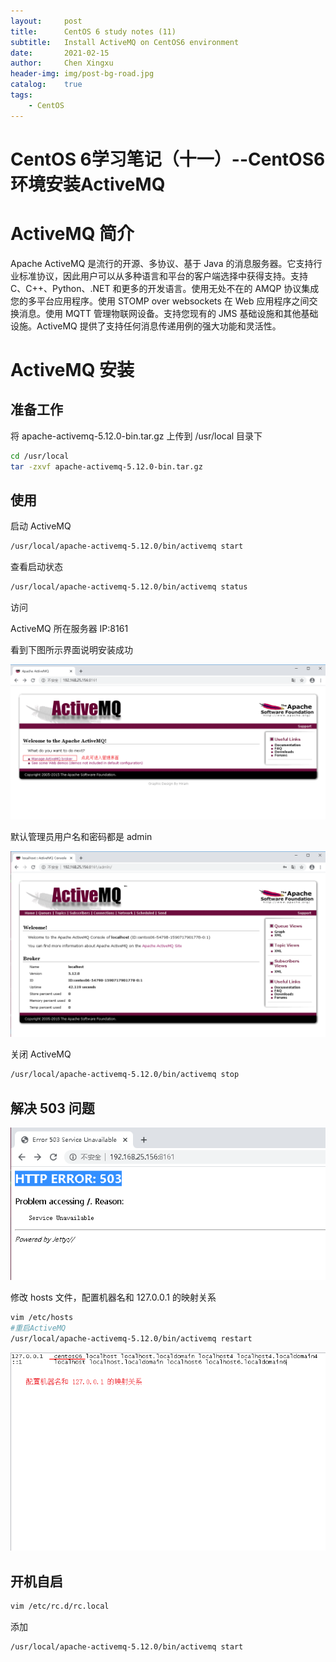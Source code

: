 ```yaml
---
layout:     post
title:      CentOS 6 study notes (11)
subtitle:   Install ActiveMQ on CentOS6 environment
date:       2021-02-15
author:     Chen Xingxu
header-img: img/post-bg-road.jpg
catalog:    true
tags:
    - CentOS
---
```


# CentOS 6学习笔记（十一）--CentOS6环境安装ActiveMQ

# ActiveMQ 简介

Apache ActiveMQ 是流行的开源、多协议、基于 Java 的消息服务器。它支持行业标准协议，因此用户可以从多种语言和平台的客户端选择中获得支持。支持 C、C++、Python、.NET 和更多的开发语言。使用无处不在的 AMQP 协议集成您的多平台应用程序。使用 STOMP over websockets 在 Web 应用程序之间交换消息。使用 MQTT 管理物联网设备。支持您现有的 JMS 基础设施和其他基础设施。ActiveMQ 提供了支持任何消息传递用例的强大功能和灵活性。

# ActiveMQ 安装

## 准备工作

将 apache-activemq-5.12.0-bin.tar.gz 上传到 /usr/local 目录下

```bash
cd /usr/local
tar -zxvf apache-activemq-5.12.0-bin.tar.gz
```

## 使用

启动 ActiveMQ

```bash
/usr/local/apache-activemq-5.12.0/bin/activemq start
```

查看启动状态

```bash
/usr/local/apache-activemq-5.12.0/bin/activemq status
```

访问

ActiveMQ 所在服务器 IP:8161

看到下图所示界面说明安装成功

![](/img-post/2021-02-15-centos6-11/01.png)

默认管理员用户名和密码都是 admin

![](/img-post/2021-02-15-centos6-11/02.png)

关闭 ActiveMQ

```bash
/usr/local/apache-activemq-5.12.0/bin/activemq stop
```

## 解决 503 问题

![](/img-post/2021-02-15-centos6-11/03.png)

修改 hosts 文件，配置机器名和 127.0.0.1 的映射关系

```bash
vim /etc/hosts
#重启ActiveMQ
/usr/local/apache-activemq-5.12.0/bin/activemq restart
```

![](/img-post/2021-02-15-centos6-11/04.png)

## 开机自启

```bash
vim /etc/rc.d/rc.local
```

添加

```
/usr/local/apache-activemq-5.12.0/bin/activemq start
```


